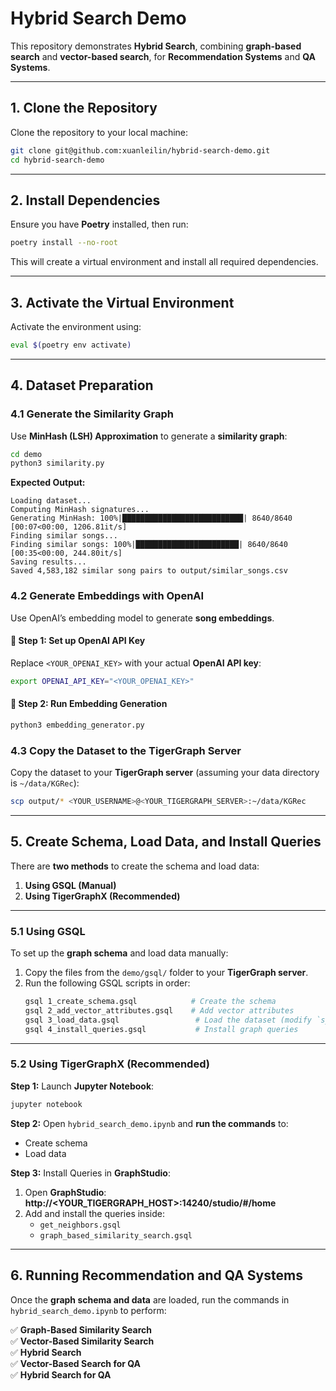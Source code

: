 # **Hybrid Search Demo**

This repository demonstrates **Hybrid Search**, combining **graph-based search** and **vector-based search**, for **Recommendation Systems** and **QA Systems**.

---

## **1. Clone the Repository**
Clone the repository to your local machine:
```bash
git clone git@github.com:xuanleilin/hybrid-search-demo.git
cd hybrid-search-demo
```

---

## **2. Install Dependencies**
Ensure you have **Poetry** installed, then run:
```bash
poetry install --no-root
```
This will create a virtual environment and install all required dependencies.

---

## **3. Activate the Virtual Environment**
Activate the environment using:
```bash
eval $(poetry env activate)
```

---

## **4. Dataset Preparation**
### **4.1 Generate the Similarity Graph**
Use **MinHash (LSH) Approximation** to generate a **similarity graph**:
```bash
cd demo
python3 similarity.py
```
**Expected Output:**
```
Loading dataset...
Computing MinHash signatures...
Generating MinHash: 100%|███████████████████████████| 8640/8640 [00:07<00:00, 1206.81it/s]
Finding similar songs...
Finding similar songs: 100%|███████████████████████| 8640/8640 [00:35<00:00, 244.80it/s]
Saving results...
Saved 4,583,182 similar song pairs to output/similar_songs.csv
```

### **4.2 Generate Embeddings with OpenAI**
Use OpenAI’s embedding model to generate **song embeddings**.

#### **🔹 Step 1: Set up OpenAI API Key**
Replace `<YOUR_OPENAI_KEY>` with your actual **OpenAI API key**:
```bash
export OPENAI_API_KEY="<YOUR_OPENAI_KEY>"
```

#### **🔹 Step 2: Run Embedding Generation**
```bash
python3 embedding_generator.py
```

### **4.3 Copy the Dataset to the TigerGraph Server**
Copy the dataset to your **TigerGraph server** (assuming your data directory is `~/data/KGRec`):
```bash
scp output/* <YOUR_USERNAME>@<YOUR_TIGERGRAPH_SERVER>:~/data/KGRec
```

---

## **5. Create Schema, Load Data, and Install Queries**
There are **two methods** to create the schema and load data:
1. **Using GSQL (Manual)**
2. **Using TigerGraphX (Recommended)**

---

### **5.1 Using GSQL**
To set up the **graph schema** and load data manually:

1. Copy the files from the `demo/gsql/` folder to your **TigerGraph server**.
2. Run the following GSQL scripts in order:
   ```bash
   gsql 1_create_schema.gsql            # Create the schema
   gsql 2_add_vector_attributes.gsql    # Add vector attributes
   gsql 3_load_data.gsql                 # Load the dataset (modify `sys.data_root` if needed)
   gsql 4_install_queries.gsql           # Install graph queries
   ```

---

### **5.2 Using TigerGraphX (Recommended)**
**Step 1:** Launch **Jupyter Notebook**:
```bash
jupyter notebook
```
**Step 2:** Open `hybrid_search_demo.ipynb` and **run the commands** to:
- Create schema
- Load data

**Step 3:** Install Queries in **GraphStudio**:
1. Open **GraphStudio**:  
   **http://<YOUR_TIGERGRAPH_HOST>:14240/studio/#/home**
2. Add and install the queries inside:
   - `get_neighbors.gsql`
   - `graph_based_similarity_search.gsql`

---

## **6. Running Recommendation and QA Systems**
Once the **graph schema and data** are loaded, run the commands in `hybrid_search_demo.ipynb` to perform:

✅ **Graph-Based Similarity Search**  
✅ **Vector-Based Similarity Search**  
✅ **Hybrid Search**  
✅ **Vector-Based Search for QA**  
✅ **Hybrid Search for QA**  

